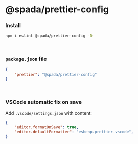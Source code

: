 # @spada/prettier-config

### Install

```bash
npm i eslint @spada/prettier-config -D
```

<br>

### `package.json` file

```json
{
	"prettier": "@spada/prettier-config"
}
```

<br>

### VSCode automatic fix on save

Add `.vscode/settings.json` with content:

```json
{
	"editor.formatOnSave": true,
	"editor.defaultFormatter": "esbenp.prettier-vscode",
}
```
